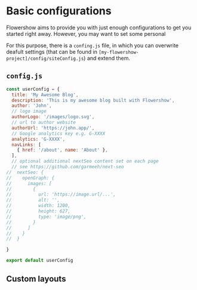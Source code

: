 # Basic configurations

Flowershow aims to provide you with just enough configurations to get you started right away. However, you may want to set some personal 

For this purpose, there is a `confing.js` file, in which you can overwrite deafult settings (that can be found in `[my-flowershow-project]/config/siteConfig.js`) and extend them.

## `config.js`

```js
const userConfig = {
  title: 'My Awesome Blog',
  description: 'This is my awesome blog built with Flowershow', 
  author: 'John',
  // logo image
  authorLogo: '/images/logo.svg',
  // url to author website
  authorUrl: 'https://john.app/',
  // Google analytics key e.g. G-XXXX
  analytics: 'G-XXXX',
  navLinks: [
    { href: '/about', name: 'About' },
  ],
  // optional additional nextSeo content set on each page
  // see https://github.com/garmeeh/next-seo
//  nextSeo: {
//    openGraph: {
//      images: [
//        {
//          url: 'https://image.url/...',
//          alt: '',
//          width: 1200,
//          height: 627,
//          type: 'image/png',
//        }
//      ]
//    }
//  }

}

export default userConfig

```

## Custom layouts
